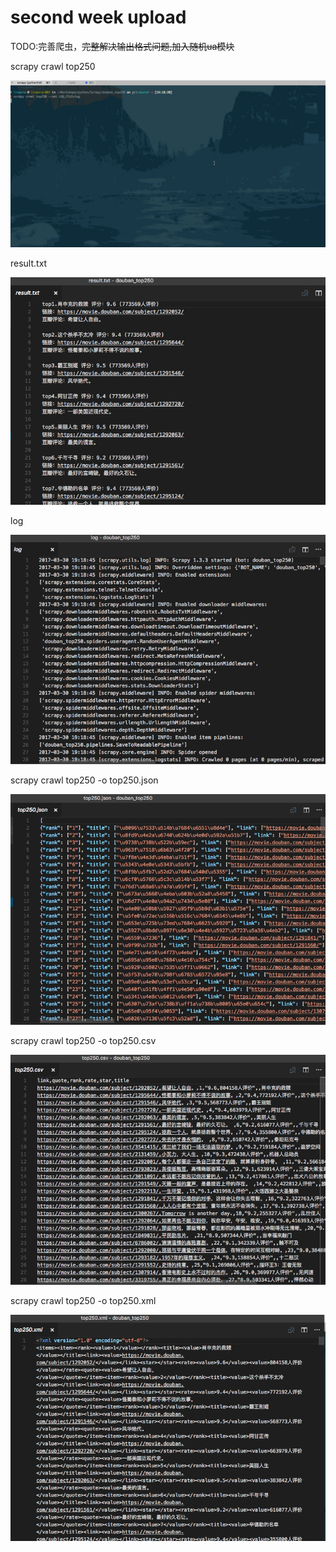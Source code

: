 # second week upload

TODO:完善爬虫，<del>完整解决输出格式问题,加入随机ua模块</del>

scrapy crawl top250

![terminal](https://github.com/livexia/douban_top250/blob/master/screenshots/run.gif)

result.txt

![result](https://github.com/livexia/douban_top250/blob/master/screenshots/result.png)

log

![log](https://github.com/livexia/douban_top250/blob/master/screenshots/log.png)

scrapy crawl top250 -o top250.json

![json](https://github.com/livexia/douban_top250/blob/master/screenshots/json.png)

scrapy crawl top250 -o top250.csv

![csv](https://github.com/livexia/douban_top250/blob/master/screenshots/csv.png)

scrapy crawl top250 -o top250.xml

![xml](https://github.com/livexia/douban_top250/blob/master/screenshots/xml.png)

